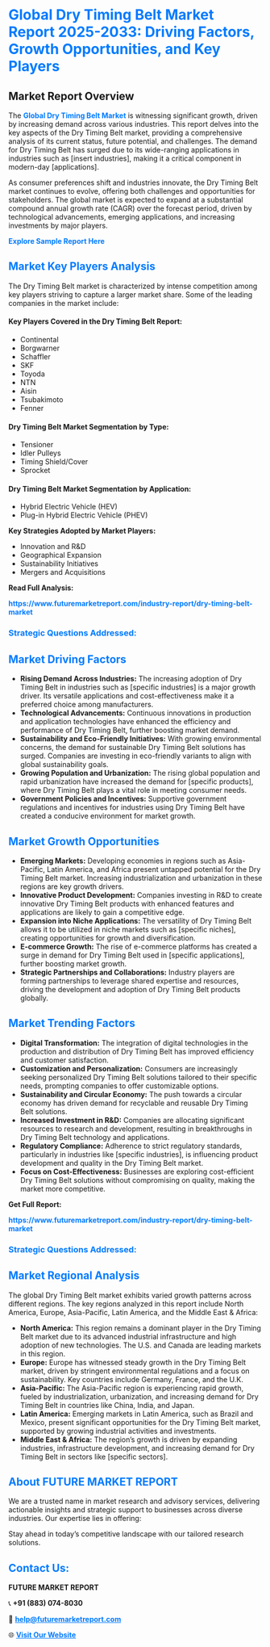 <h1 style="color: #007BFF;">Global Dry Timing Belt Market Report 2025-2033: Driving Factors, Growth Opportunities, and Key Players</h1>

<section id="overview">
<h2>Market Report Overview</h2>
<p>The <a href="https://www.futuremarketreport.com/industry-report/dry-timing-belt-market" style="color: #007BFF; text-decoration: none;"><strong>Global Dry Timing Belt Market</strong></a> is witnessing significant growth, driven by increasing demand across various industries. This report delves into the key aspects of the Dry Timing Belt market, providing a comprehensive analysis of its current status, future potential, and challenges. The demand for Dry Timing Belt has surged due to its wide-ranging applications in industries such as [insert industries], making it a critical component in modern-day [applications].</p>
<p>As consumer preferences shift and industries innovate, the Dry Timing Belt market continues to evolve, offering both challenges and opportunities for stakeholders. The global market is expected to expand at a substantial compound annual growth rate (CAGR) over the forecast period, driven by technological advancements, emerging applications, and increasing investments by major players.</p>
</section>

<section id="overview">
<p><a href="https://www.futuremarketreport.com/request-sample/reportId=53937" style="color: #007BFF; text-decoration: none;"><strong>Explore Sample Report Here</strong></a></p>
</section>

<section id="key-players">
<h2 style="color: #007BFF;">Market Key Players Analysis</h2>
<p>The Dry Timing Belt market is characterized by intense competition among key players striving to capture a larger market share. Some of the leading companies in the market include:</p>
<h4>Key Players Covered in the Dry Timing Belt Report:</h4>
<ul><li>Continental</li><li>Borgwarner</li><li>Schaffler</li><li>SKF</li><li>Toyoda</li><li>NTN</li><li>Aisin</li><li>Tsubakimoto</li><li>Fenner</li></ul>
<h4>Dry Timing Belt Market Segmentation by Type:</h4>
<ul><li>Tensioner</li><li>Idler Pulleys</li><li>Timing Shield/Cover</li><li>Sprocket</li></ul>

<h4>Dry Timing Belt Market Segmentation by Application:</h4>
<ul><li>Hybrid Electric Vehicle (HEV)</li><li>Plug-in Hybrid Electric Vehicle (PHEV)</li></ul>
<p><strong>Key Strategies Adopted by Market Players:</strong></p>
<ul>
<li>Innovation and R&D</li>
<li>Geographical Expansion</li>
<li>Sustainability Initiatives</li>
<li>Mergers and Acquisitions</li>
</ul>
</section>

<section>
<p><strong>Read Full Analysis: </strong></p><a href="https://www.futuremarketreport.com/industry-report/dry-timing-belt-market" style="color: #007BFF; text-decoration: none;"><strong>https://www.futuremarketreport.com/industry-report/dry-timing-belt-market</strong></a>
<h3 style="color: #007BFF;">Strategic Questions Addressed:</h3>
</section>

<section id="driving-factors">
<h2 style="color: #007BFF;">Market Driving Factors</h2>
<ul>
<li><strong>Rising Demand Across Industries:</strong> The increasing adoption of Dry Timing Belt in industries such as [specific industries] is a major growth driver. Its versatile applications and cost-effectiveness make it a preferred choice among manufacturers.</li>
<li><strong>Technological Advancements:</strong> Continuous innovations in production and application technologies have enhanced the efficiency and performance of Dry Timing Belt, further boosting market demand.</li>
<li><strong>Sustainability and Eco-Friendly Initiatives:</strong> With growing environmental concerns, the demand for sustainable Dry Timing Belt solutions has surged. Companies are investing in eco-friendly variants to align with global sustainability goals.</li>
<li><strong>Growing Population and Urbanization:</strong> The rising global population and rapid urbanization have increased the demand for [specific products], where Dry Timing Belt plays a vital role in meeting consumer needs.</li>
<li><strong>Government Policies and Incentives:</strong> Supportive government regulations and incentives for industries using Dry Timing Belt have created a conducive environment for market growth.</li>
</ul>
</section>

<section id="growth-opportunities">
<h2 style="color: #007BFF;">Market Growth Opportunities</h2>
<ul>
<li><strong>Emerging Markets:</strong> Developing economies in regions such as Asia-Pacific, Latin America, and Africa present untapped potential for the Dry Timing Belt market. Increasing industrialization and urbanization in these regions are key growth drivers.</li>
<li><strong>Innovative Product Development:</strong> Companies investing in R&D to create innovative Dry Timing Belt products with enhanced features and applications are likely to gain a competitive edge.</li>
<li><strong>Expansion into Niche Applications:</strong> The versatility of Dry Timing Belt allows it to be utilized in niche markets such as [specific niches], creating opportunities for growth and diversification.</li>
<li><strong>E-commerce Growth:</strong> The rise of e-commerce platforms has created a surge in demand for Dry Timing Belt used in [specific applications], further boosting market growth.</li>
<li><strong>Strategic Partnerships and Collaborations:</strong> Industry players are forming partnerships to leverage shared expertise and resources, driving the development and adoption of Dry Timing Belt products globally.</li>
</ul>
</section>

<section id="trending-factors">
<h2 style="color: #007BFF;">Market Trending Factors</h2>
<ul>
<li><strong>Digital Transformation:</strong> The integration of digital technologies in the production and distribution of Dry Timing Belt has improved efficiency and customer satisfaction.</li>
<li><strong>Customization and Personalization:</strong> Consumers are increasingly seeking personalized Dry Timing Belt solutions tailored to their specific needs, prompting companies to offer customizable options.</li>
<li><strong>Sustainability and Circular Economy:</strong> The push towards a circular economy has driven demand for recyclable and reusable Dry Timing Belt solutions.</li>
<li><strong>Increased Investment in R&D:</strong> Companies are allocating significant resources to research and development, resulting in breakthroughs in Dry Timing Belt technology and applications.</li>
<li><strong>Regulatory Compliance:</strong> Adherence to strict regulatory standards, particularly in industries like [specific industries], is influencing product development and quality in the Dry Timing Belt market.</li>
<li><strong>Focus on Cost-Effectiveness:</strong> Businesses are exploring cost-efficient Dry Timing Belt solutions without compromising on quality, making the market more competitive.</li>
</ul>
</section>

<section>
<p><strong>Get Full Report: </strong></p><a href="https://www.futuremarketreport.com/industry-report/dry-timing-belt-market" style="color: #007BFF; text-decoration: none;"><strong>https://www.futuremarketreport.com/industry-report/dry-timing-belt-market</strong></a>
<h3 style="color: #007BFF;">Strategic Questions Addressed:</h3>
</section>


<section id="regional-analysis">
<h2 style="color: #007BFF;">Market Regional Analysis</h2>
<p>The global Dry Timing Belt market exhibits varied growth patterns across different regions. The key regions analyzed in this report include North America, Europe, Asia-Pacific, Latin America, and the Middle East & Africa:</p>
<ul>
<li><strong>North America:</strong> This region remains a dominant player in the Dry Timing Belt market due to its advanced industrial infrastructure and high adoption of new technologies. The U.S. and Canada are leading markets in this region.</li>
<li><strong>Europe:</strong> Europe has witnessed steady growth in the Dry Timing Belt market, driven by stringent environmental regulations and a focus on sustainability. Key countries include Germany, France, and the U.K.</li>
<li><strong>Asia-Pacific:</strong> The Asia-Pacific region is experiencing rapid growth, fueled by industrialization, urbanization, and increasing demand for Dry Timing Belt in countries like China, India, and Japan.</li>
<li><strong>Latin America:</strong> Emerging markets in Latin America, such as Brazil and Mexico, present significant opportunities for the Dry Timing Belt market, supported by growing industrial activities and investments.</li>
<li><strong>Middle East & Africa:</strong> The region’s growth is driven by expanding industries, infrastructure development, and increasing demand for Dry Timing Belt in sectors like [specific sectors].</li>
</ul>
</section>

<footer>
<h2 style="color: #007BFF;">About FUTURE MARKET REPORT</h2>
<p>We are a trusted name in market research and advisory services, delivering actionable insights and strategic support to businesses across diverse industries. Our expertise lies in offering:</p>

<p>Stay ahead in today’s competitive landscape with our tailored research solutions.</p>

<h2 style="color: #007BFF;">Contact Us:</h2>
<p><strong>FUTURE MARKET REPORT</strong></p>
<p>📞 <strong>+91 (883) 074-8030</strong></p>
<p>📧 <strong><a href="mailto:help@futuremarketreport.com" style="color: #007BFF;">help@futuremarketreport.com</a></strong></p>
<p>🌐 <strong><a href="https://www.futuremarketreport.com/" style="color: #007BFF;">Visit Our Website</a></strong></p>
</footer>
